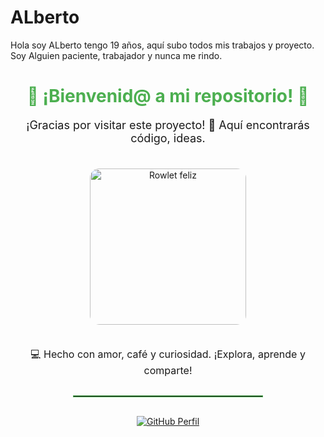# ALberto
Hola soy ALberto tengo 19 años, aquí subo todos mis trabajos y proyecto. Soy Alguien paciente, trabajador y  nunca me rindo.
<div align="center">
  <h1 style="color:#4CAF50;">🌿 ¡Bienvenid@ a mi repositorio! 🌿</h1>
  
  <p style="font-size:18px;">
    ¡Gracias por visitar este proyecto! 🚀  
    Aquí encontrarás código, ideas.
  </p>

  <img src="https://media.tenor.com/RKuZJR7oQlQAAAAM/rowlet-pokemon.gif" 
       alt="Rowlet feliz" 
       width="250" 
       style="border-radius:15px; margin:20px 0;" />

  <p style="font-size:16px;">
    💻 Hecho con amor, café y curiosidad.  
       ¡Explora, aprende y comparte!
  </p>

  <hr style="width:60%; border:1px solid #4CAF50; margin:30px 0;"/>

  <p>
    <a href="https://github.com/ALberto" target="_blank">
      <img src="https://img.shields.io/badge/GitHub-Perfil-black?logo=github" alt="GitHub Perfil" />
    </a>
  </p>
</div>
